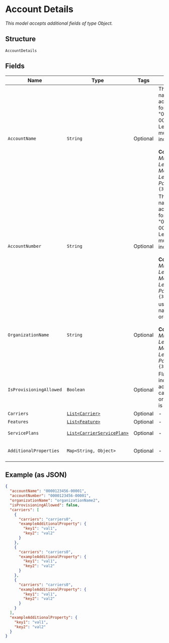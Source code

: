 
# Account Details

*This model accepts additional fields of type Object.*

## Structure

`AccountDetails`

## Fields

| Name | Type | Tags | Description | Getter | Setter |
|  --- | --- | --- | --- | --- | --- |
| `AccountName` | `String` | Optional | The numeric name of the account, in the format "0000123456-00001". Leading zeros must be included.<br><br>**Constraints**: *Minimum Length*: `3`, *Maximum Length*: `32`, *Pattern*: `^[0-9-]{3,32}$` | String getAccountName() | setAccountName(String accountName) |
| `AccountNumber` | `String` | Optional | The numeric name of the account, in the format "0000123456-00001". Leading zeros must be included.<br><br>**Constraints**: *Minimum Length*: `3`, *Maximum Length*: `32`, *Pattern*: `^[0-9-]{3,32}$` | String getAccountNumber() | setAccountNumber(String accountNumber) |
| `OrganizationName` | `String` | Optional | user defined name of organization<br><br>**Constraints**: *Minimum Length*: `3`, *Maximum Length*: `32`, *Pattern*: `^[0-9]{3,32}$` | String getOrganizationName() | setOrganizationName(String organizationName) |
| `IsProvisioningAllowed` | `Boolean` | Optional | Flag set to indicate if account details can be edited or not. Default is "true". | Boolean getIsProvisioningAllowed() | setIsProvisioningAllowed(Boolean isProvisioningAllowed) |
| `Carriers` | [`List<Carrier>`](../../doc/models/carrier.md) | Optional | - | List<Carrier> getCarriers() | setCarriers(List<Carrier> carriers) |
| `Features` | [`List<Feature>`](../../doc/models/feature.md) | Optional | - | List<Feature> getFeatures() | setFeatures(List<Feature> features) |
| `ServicePlans` | [`List<CarrierServicePlan>`](../../doc/models/carrier-service-plan.md) | Optional | - | List<CarrierServicePlan> getServicePlans() | setServicePlans(List<CarrierServicePlan> servicePlans) |
| `AdditionalProperties` | `Map<String, Object>` | Optional | - | Object getAdditionalProperty(String key) | additionalProperty(String key, Object value) |

## Example (as JSON)

```json
{
  "accountName": "0000123456-00001",
  "accountNumber": "0000123456-00001",
  "organizationName": "organizationName2",
  "isProvisioningAllowed": false,
  "carriers": [
    {
      "carriers": "carriers0",
      "exampleAdditionalProperty": {
        "key1": "val1",
        "key2": "val2"
      }
    },
    {
      "carriers": "carriers0",
      "exampleAdditionalProperty": {
        "key1": "val1",
        "key2": "val2"
      }
    },
    {
      "carriers": "carriers0",
      "exampleAdditionalProperty": {
        "key1": "val1",
        "key2": "val2"
      }
    }
  ],
  "exampleAdditionalProperty": {
    "key1": "val1",
    "key2": "val2"
  }
}
```

